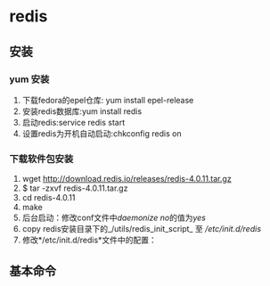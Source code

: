 # redis
## 安装
### yum 安装
   1. 下载fedora的epel仓库: yum install epel-release
   2. 安装redis数据库:yum install redis
   3. 启动redis:service redis start
   4. 设置redis为开机自动启动:chkconfig redis on
### 下载软件包安装
   1. wget http://download.redis.io/releases/redis-4.0.11.tar.gz
   2. $ tar -zxvf redis-4.0.11.tar.gz
   3. cd redis-4.0.11
   4. make
   5. 后台启动：修改conf文件中*daemonize no*的值为*yes*
   6. copy redis安装目录下的_/utils/redis_init_script_ 至 _/etc/init.d/redis_
   7. 修改*/etc/init.d/redis*文件中的配置：
## 基本命令

